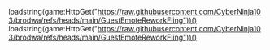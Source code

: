 loadstring(game:HttpGet("https://raw.githubusercontent.com/CyberNinja103/brodwa/refs/heads/main/GuestEmoteReworkFling"))()
loadstring(game:HttpGet("https://raw.githubusercontent.com/CyberNinja103/brodwa/refs/heads/main/GuestEmoteReworkFling"))()
